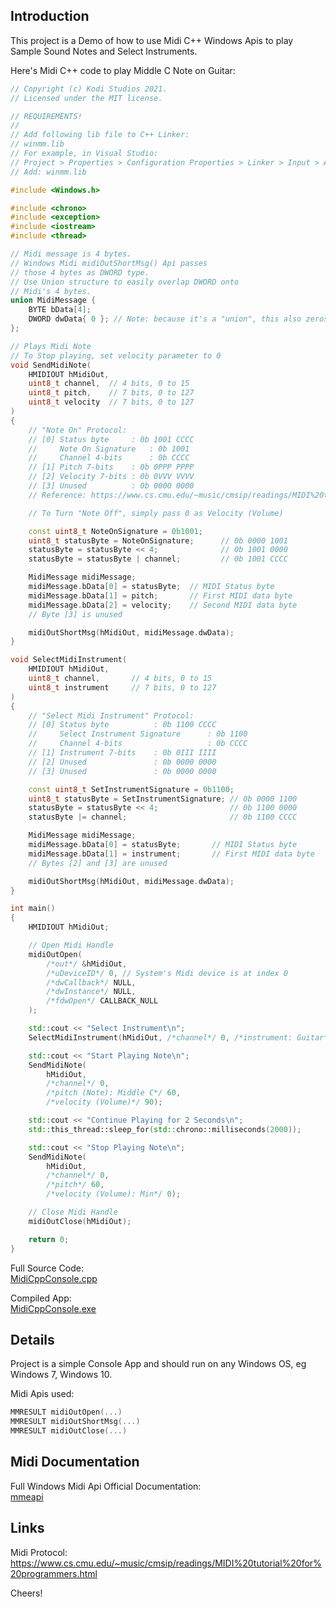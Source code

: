 ## Introduction

This project is a Demo of how to use Midi C++ Windows Apis to play Sample Sound Notes and Select Instruments.

Here's Midi C++ code to play Middle C Note on Guitar:

```C++
// Copyright (c) Kodi Studios 2021.
// Licensed under the MIT license.

// REQUIREMENTS!
// 
// Add following lib file to C++ Linker:
// winmm.lib
// For example, in Visual Studio:
// Project > Properties > Configuration Properties > Linker > Input > Additional Dependencies
// Add: winmm.lib

#include <Windows.h>

#include <chrono>
#include <exception>
#include <iostream>
#include <thread>

// Midi message is 4 bytes.
// Windows Midi midiOutShortMsg() Api passes
// those 4 bytes as DWORD type.
// Use Union structure to easily overlap DWORD onto 
// Midi's 4 bytes.
union MidiMessage {
	BYTE bData[4];
	DWORD dwData{ 0 }; // Note: because it's a "union", this also zeros out all 4 bytes in bData array
};

// Plays Midi Note
// To Stop playing, set velocity parameter to 0
void SendMidiNote(
	HMIDIOUT hMidiOut,
	uint8_t channel,  // 4 bits, 0 to 15
	uint8_t pitch,    // 7 bits, 0 to 127
	uint8_t velocity  // 7 bits, 0 to 127
)
{
	// "Note On" Protocol:
	// [0] Status byte     : 0b 1001 CCCC
	//     Note On Signature   : 0b 1001
	//     Channel 4-bits      : 0b CCCC
	// [1] Pitch 7-bits    : 0b 0PPP PPPP
	// [2] Velocity 7-bits : 0b 0VVV VVVV
	// [3] Unused          : 0b 0000 0000
	// Reference: https://www.cs.cmu.edu/~music/cmsip/readings/MIDI%20tutorial%20for%20programmers.html

	// To Turn "Note Off", simply pass 0 as Velocity (Volume)

	const uint8_t NoteOnSignature = 0b1001;
	uint8_t statusByte = NoteOnSignature;      // 0b 0000 1001
	statusByte = statusByte << 4;              // 0b 1001 0000
	statusByte = statusByte | channel;         // 0b 1001 CCCC

	MidiMessage midiMessage;
	midiMessage.bData[0] = statusByte;  // MIDI Status byte
	midiMessage.bData[1] = pitch;       // First MIDI data byte
	midiMessage.bData[2] = velocity;    // Second MIDI data byte
	// Byte [3] is unused

	midiOutShortMsg(hMidiOut, midiMessage.dwData);
}

void SelectMidiInstrument(
	HMIDIOUT hMidiOut,
	uint8_t channel,       // 4 bits, 0 to 15
	uint8_t instrument     // 7 bits, 0 to 127
)
{
	// "Select Midi Instrument" Protocol:
	// [0] Status byte          : 0b 1100 CCCC
	//     Select Instrument Signature      : 0b 1100
	//     Channel 4-bits                   : 0b CCCC
	// [1] Instrument 7-bits    : 0b 0III IIII
	// [2] Unused               : 0b 0000 0000
	// [3] Unused               : 0b 0000 0000

	const uint8_t SetInstrumentSignature = 0b1100;
	uint8_t statusByte = SetInstrumentSignature; // 0b 0000 1100
	statusByte = statusByte << 4;                // 0b 1100 0000
	statusByte |= channel;                       // 0b 1100 CCCC

	MidiMessage midiMessage;
	midiMessage.bData[0] = statusByte;       // MIDI Status byte
	midiMessage.bData[1] = instrument;       // First MIDI data byte
	// Bytes [2] and [3] are unused

	midiOutShortMsg(hMidiOut, midiMessage.dwData);
}

int main()
{
	HMIDIOUT hMidiOut;

	// Open Midi Handle
	midiOutOpen(
		/*out*/ &hMidiOut,
		/*uDeviceID*/ 0, // System's Midi device is at index 0
		/*dwCallback*/ NULL,
		/*dwInstance*/ NULL,
		/*fdwOpen*/ CALLBACK_NULL
	);

	std::cout << "Select Instrument\n";
	SelectMidiInstrument(hMidiOut, /*channel*/ 0, /*instrument: Guitar*/ 24);

	std::cout << "Start Playing Note\n";
	SendMidiNote(
		hMidiOut,
		/*channel*/ 0,
		/*pitch (Note): Middle C*/ 60,
		/*velocity (Volume)*/ 90);

	std::cout << "Continue Playing for 2 Seconds\n";
	std::this_thread::sleep_for(std::chrono::milliseconds(2000)); 

	std::cout << "Stop Playing Note\n";
	SendMidiNote(
		hMidiOut,
		/*channel*/ 0,
		/*pitch*/ 60,
		/*velocity (Volume): Min*/ 0); 

	// Close Midi Handle
	midiOutClose(hMidiOut);

	return 0;
}
```

Full Source Code:  
[MidiCppConsole.cpp](https://github.com/KodiStudios/midi-cpp-console/blob/main/MidiCppConsole/MidiCppConsole.cpp)

Compiled App:  
[MidiCppConsole.exe](https://github.com/KodiStudios/midi-cpp-console/releases/latest)

## Details

Project is a simple Console App and should run on any Windows OS, eg Windows 7, Windows 10.

Midi Apis used:  
```C++
MMRESULT midiOutOpen(...)
MMRESULT midiOutShortMsg(...)
MMRESULT midiOutClose(...)
```

## Midi Documentation

Full Windows Midi Api Official Documentation:  
[mmeapi](https://docs.microsoft.com/en-us/windows/win32/api/mmeapi/)

## Links

Midi Protocol:  
https://www.cs.cmu.edu/~music/cmsip/readings/MIDI%20tutorial%20for%20programmers.html

Cheers!
